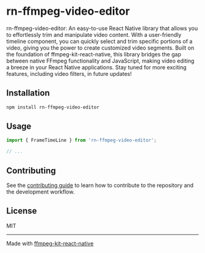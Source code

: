 # rn-ffmpeg-video-editor

rn-ffmpeg-video-editor: An easy-to-use React Native library that allows you to effortlessly trim and manipulate video content. With a user-friendly timeline component, you can quickly select and trim specific portions of a video, giving you the power to create customized video segments. Built on the foundation of ffmpeg-kit-react-native, this library bridges the gap between native FFmpeg functionality and JavaScript, making video editing a breeze in your React Native applications. Stay tuned for more exciting features, including video filters, in future updates!

## Installation

```sh
npm install rn-ffmpeg-video-editor
```

## Usage

```js
import { FrameTimeLine } from 'rn-ffmpeg-video-editor';

// ...

```

## Contributing

See the [contributing guide](CONTRIBUTING.md) to learn how to contribute to the repository and the development workflow.

## License

MIT

---

Made with [ffmpeg-kit-react-native](https://github.com/arthenica/ffmpeg-kit/tree/main/react-native)
